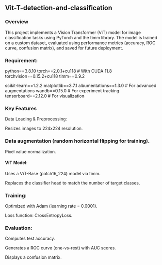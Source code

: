 ## Vit-T-detection-and-classification
### Overview
This project implements a Vision Transformer (ViT) model for image classification tasks using PyTorch and the timm library. The model is trained on a custom dataset, evaluated using performance metrics (accuracy, ROC curve, confusion matrix), and saved for future deployment.
### Requirement:
python==3.8.10 
torch==2.0.1+cu118  # With CUDA 11.8
torchvision==0.15.2+cu118
timm==0.9.2

scikit-learn==1.2.2
matplotlib==3.7.1
albumentations==1.3.0  # For advanced augmentations
wandb==0.15.0  # For experiment tracking
tensorboard==2.12.0  # For visualization
### Key Features
Data Loading & Preprocessing:

Resizes images to 224x224 resolution.

### Data augmentation (random horizontal flipping for training).

Pixel value normalization.

#### ViT Model:

Uses a ViT-Base (patch16_224) model via timm.

Replaces the classifier head to match the number of target classes.

### Training:

Optimized with Adam (learning rate = 0.0001).

Loss function: CrossEntropyLoss.


### Evaluation:

Computes test accuracy.

Generates a ROC curve (one-vs-rest) with AUC scores.

Displays a confusion matrix.
